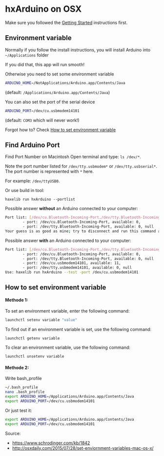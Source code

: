 # hxArduino on OSX

Make sure you followed the [Getting Started](start/getting_started.md) instructions first.

## Environment variable

Normally if you follow the install instructions, you will install Arduino into `~/Applications` folder

If you did that, this app will run smooth!



Otherwise you need to set some environment variable

```bash
ARDUINO_HOME=/NotApplications/Arduino.app/Contents/Java
```
(default: `/Applications/Arduino.app/Contents/Java`)

You can also set the port of the serial device

```bash
ARDUINO_PORT=/dev/cu.usbmodem14101
```
(default: `COM3` which will never work!)

Forgot how to? Check [How to set environment variable](start/osx.md?id=how-to-set-environment-variable)


## Find Arduino Port

Find Port Number on Macintosh
Open terminal and type: `ls /dev/*`.

Note the port number listed for `/dev/tty.usbmodem*` or `/dev/tty.usbserial*`. The port number is represented with `*` here.

For example: `/dev/ttyUSB0`.

Or use build in tool:

`haxelib run hxArduino --portlist`

Possible answer **without** an Arduino connected to your computer:

```bash
Port list: [/dev/cu.Bluetooth-Incoming-Port,/dev/tty.Bluetooth-Incoming-Port]
        - port: /dev/cu.Bluetooth-Incoming-Port, available: 0,
        - port: /dev/tty.Bluetooth-Incoming-Port, available: 0, null
Your guess is as good as mine; try to disconnect and run this command again and see the differences
```

Possible answer **with** an Arduino connected to your computer:

```bash
Port list: [/dev/cu.Bluetooth-Incoming-Port,/dev/tty.Bluetooth-Incoming-Port,/dev/cu.usbmodem14101,/dev/tty.usbmodem14101]
        - port: /dev/cu.Bluetooth-Incoming-Port, available: 0,
        - port: /dev/tty.Bluetooth-Incoming-Port, available: 0, null
        - port: /dev/cu.usbmodem14101, available: 11,
        - port: /dev/tty.usbmodem14101, available: 0, null
Use: haxelib run hxArduino --test -port /dev/cu.usbmodem14101
```

## How to set environment variable

#### Methode 1:

To set an environment variable, enter the following command:

```bash
launchctl setenv variable "value"
```

To find out if an environment variable is set, use the following command:

```bash
launchctl getenv variable
```

To clear an environment variable, use the following command:

```bash
launchctl unsetenv variable
```

#### Methode 2:


Write bash_profile


```bash
~/.bash_profile
nano .bash_profile
export ARDUINO_HOME=/Applications/Arduino.app/Contents/Java
export ARDUINO_PORT=/dev/cu.usbmodem14101
```

Or just test it:

```bash
export ARDUINO_HOME=/Applications/Arduino.app/Contents/Java
export ARDUINO_PORT=/dev/cu.usbmodem14101
```



Source:

- <https://www.schrodinger.com/kb/1842>
- <http://osxdaily.com/2015/07/28/set-enviornment-variables-mac-os-x/>



